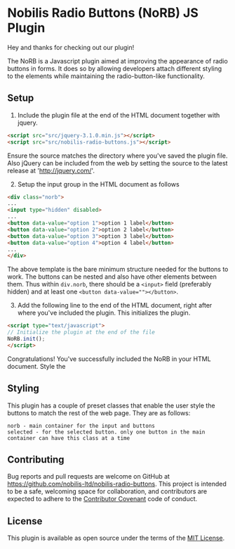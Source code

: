 # Nobilis Radio Buttons (NoRB) JS Plugin

Hey and thanks for checking out our plugin!

The NoRB is a Javascript plugin aimed at improving the appearance of radio buttons in forms. It does so by allowing developers attach different styling to the elements while maintaining the radio-button-like functionality.

## Setup

1) Include the plugin file at the end of the HTML document together with jquery. 

```html
<script src="src/jquery-3.1.0.min.js"></script>
<script src="src/nobilis-radio-buttons.js"></script>
```

Ensure the source matches the directory where you've saved the plugin file. Also jQuery can be included from the web by setting the source to the latest release at 'http://jquery.com/'.

2) Setup the input group in the HTML document as follows

````html
<div class="norb">
...
<input type="hidden" disabled>
...
<button data-value="option 1">option 1 label</button>
<button data-value="option 2">option 2 label</button>
<button data-value="option 3">option 3 label</button>
<button data-value="option 4">option 4 label</button>
...
</div>
````

The above template is the bare minimum structure needed for the buttons to work. The buttons can be nested and also have other elements between them. Thus within `div.norb`, there should be a `<input>` field (preferably hidden) and at least one `<button data-value=""></button>`.

3) Add the following line to the end of the HTML document, right after where you've included the plugin. This initializes the plugin.

```html
<script type="text/javascript">
// Initialize the plugin at the end of the file
NoRB.init();
</script>
```

Congratulations!
You've successfully included the NoRB in your HTML document. Style the 

## Styling

This plugin has a couple of preset classes that enable the user style the buttons to match the rest of the web page. They are as follows:

	norb - main container for the input and buttons
	selected - for the selected button. only one button in the main container can have this class at a time

## Contributing

Bug reports and pull requests are welcome on GitHub at https://github.com/nobilis-ltd/nobilis-radio-buttons. This project is intended to be a safe, welcoming space for collaboration, and contributors are expected to adhere to the [Contributor Covenant](http://contributor-covenant.org) code of conduct.


## License

This plugin is available as open source under the terms of the [MIT License](http://opensource.org/licenses/MIT).